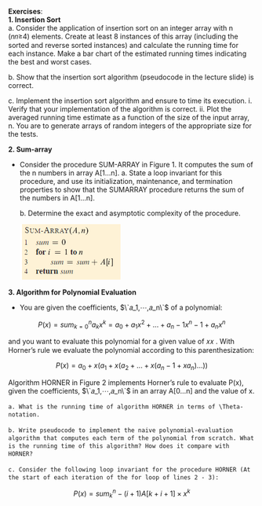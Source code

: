 **Exercises**:  
**1. Insertion Sort**  
  a. Consider the application of insertion sort on an integer array with n (𝑛𝑛≥4) elements. Create at least 8 instances of this array (including the sorted and reverse sorted instances) and calculate the running time for each instance. Make a bar chart of the estimated running times indicating the best and worst cases.

  b. Show that the insertion sort algorithm (pseudocode in the lecture slide) is correct.

  c. Implement the insertion sort algorithm and ensure to time its execution.
    i. Verify that your implementation of the algorithm is correct.
    ii. Plot the averaged running time estimate as a function of the size of the input array, n. You are to generate arrays of random integers of the appropriate size for the tests. 

**2. Sum-array**
  - Consider the procedure SUM-ARRAY in Figure 1. It computes the sum of the n numbers in array A[1…n].
    a. State a loop invariant for this procedure, and use its initialization, maintenance, and termination properties to show that the SUMARRAY procedure returns the sum of the numbers in A[1…n].

    b. Determine the exact and asymptotic complexity of the procedure.
    
    ![Figure 1: The SUM-ARRAY algorithm](image.png)
 
**3. Algorithm for Polynomial Evaluation**
- You are given the coefficients, $\`𝑎_1,⋯,𝑎_n\`$ of a polynomial:

$$P(x) = sum_{k=0}^n a_k x^k = a_0 + a_1 x^2 + ... + a_n-1 x^n-1 + a_n x^n$$

  and you want to evaluate this polynomial for a given value of 𝑥𝑥 . With Horner’s rule we evaluate the polynomial according to this parenthesization:

$$P(x) = a_0 + x (a_1 + x (a_2 + ... + x (a_n-1 + x a_n) ... ))$$

  Algorithm HORNER in Figure 2 implements Horner’s rule to evaluate P(x), given the coefficients, $\`𝑎_1,⋯,𝑎_n\`$ in an array A[0…n] and the value of x.

    a. What is the running time of algorithm HORNER in terms of \Theta-notation.

    b. Write pseudocode to implement the naive polynomial-evaluation algorithm that computes each term of the polynomial from scratch. What is the running time of this algorithm? How does it compare with HORNER?

    c. Consider the following loop invariant for the procedure HORNER (At the start of each iteration of the for loop of lines 2 - 3):

$$P(x) = sum_{k}^n-(i+1) A[k+i+1] × x^k$$
